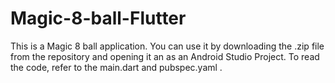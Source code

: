 # Magic-8-ball-Flutter
This is a Magic 8 ball application. You can use it by downloading the .zip file from the repository and opening it an as an Android Studio Project. To read the code, refer to the main.dart and pubspec.yaml .
